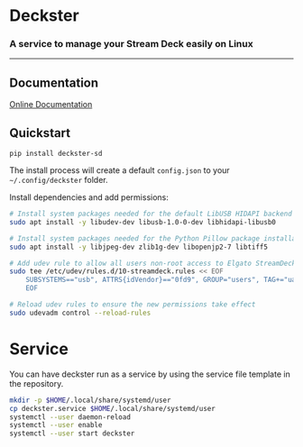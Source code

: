 # Deckster
### A service to manage your Stream Deck easily on Linux
---

## Documentation

[Online Documentation](https://deckster-sd.readthedocs.io/en/latest/)

## Quickstart

```
pip install deckster-sd
```
The install process will create a default `config.json` to your `~/.config/deckster` folder. 

Install dependencies and add permissions:

```bash
# Install system packages needed for the default LibUSB HIDAPI backend
sudo apt install -y libudev-dev libusb-1.0-0-dev libhidapi-libusb0

# Install system packages needed for the Python Pillow package installation
sudo apt install -y libjpeg-dev zlib1g-dev libopenjp2-7 libtiff5

# Add udev rule to allow all users non-root access to Elgato StreamDeck devices:
sudo tee /etc/udev/rules.d/10-streamdeck.rules << EOF
    SUBSYSTEMS=="usb", ATTRS{idVendor}=="0fd9", GROUP="users", TAG+="uaccess"
    EOF
```
```bash
# Reload udev rules to ensure the new permissions take effect
sudo udevadm control --reload-rules
```

# Service
You can have deckster run as a service by using the service file template in the repository.

```bash
mkdir -p $HOME/.local/share/systemd/user
cp deckster.service $HOME/.local/share/systemd/user
systemctl --user daemon-reload
systemctl --user enable 
systemctl --user start deckster
```